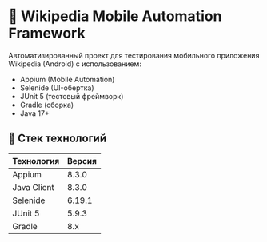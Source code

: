 # 📱 Wikipedia Mobile Automation Framework

Автоматизированный проект для тестирования мобильного приложения Wikipedia (Android) с использованием:

- Appium (Mobile Automation)
- Selenide (UI-обертка)
- JUnit 5 (тестовый фреймворк)
- Gradle (сборка)
- Java 17+

## 🚀 Стек технологий

| Технология | Версия |
|------------|--------|
| Appium | 8.3.0 |
| Java Client | 8.3.0 |
| Selenide | 6.19.1 |
| JUnit 5 | 5.9.3 |
| Gradle | 8.x |

